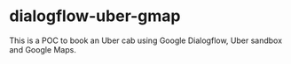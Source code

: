 # dialogflow-uber-gmap
This is a POC to book an Uber cab using Google Dialogflow, Uber sandbox and Google Maps.
